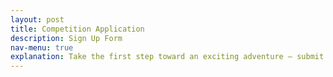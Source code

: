 ```yaml
---
layout: post
title: Competition Application
description: Sign Up Form
nav-menu: true
explanation: Take the first step toward an exciting adventure – submit your team application today to join the Innovation OnBoard competition.
---
```


<div class="row">
<div class="6u 12u$(small)">
<div id="signupWrapper">

</div>
</div>
</div>
